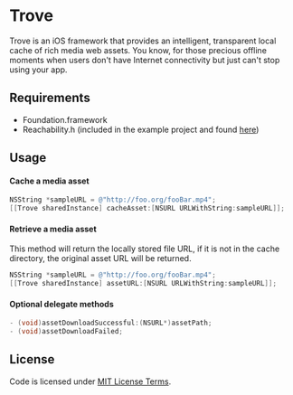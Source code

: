 Trove
=====

Trove is an iOS framework that provides an intelligent, transparent local cache of rich media web assets. 
You know, for those precious offline moments when users don't have Internet connectivity but just can't 
stop using your app. 

## Requirements 
- Foundation.framework
- Reachability.h (included in the example project and found [here](https://developer.apple.com/Library/ios/samplecode/Reachability/Introduction/Intro.html))
 
## Usage

#### Cache a media asset
```objective-c
NSString *sampleURL = @"http://foo.org/fooBar.mp4";
[[Trove sharedInstance] cacheAsset:[NSURL URLWithString:sampleURL]];
```
#### Retrieve a media asset
  This method will return the locally stored file URL, if it is not in the cache directory, the original asset URL will be returned.
```objective-c
NSString *sampleURL = @"http://foo.org/fooBar.mp4";
[[Trove sharedInstance] assetURL:[NSURL URLWithString:sampleURL]];
```
#### Optional delegate methods
```objective-c
- (void)assetDownloadSuccessful:(NSURL*)assetPath;
- (void)assetDownloadFailed;
```

## License

Code is licensed under [MIT License Terms](https://github.com/npr/trove/blob/master/LICENSE).
